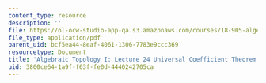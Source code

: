 ```yaml
---
content_type: resource
description: ''
file: https://ol-ocw-studio-app-qa.s3.amazonaws.com/courses/18-905-algebraic-topology-i-fall-2016/3800ce641a9ff63ffe0d4440242705ca_MIT18_905F16_lec24.pdf
file_type: application/pdf
parent_uid: bcf5ea44-8eaf-4061-1306-7783e9ccc369
resourcetype: Document
title: 'Algebraic Topology I: Lecture 24 Universal Coefficient Theorem'
uid: 3800ce64-1a9f-f63f-fe0d-4440242705ca
---
```

